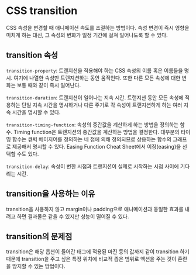 # CSS transition

CSS 속성을 변경할 때 애니메이션 속도를 조절하는 방법이다. 속성 변경이 즉시 영향을 미치게 하는 대신, 그 속성의 변화가 일정 기간에 걸쳐 일어나도록 할 수 있다.

## transition 속성

`transition-property`: 트랜지션을 적용해야 하는 CSS 속성의 이름 혹은 이름들을 명시. 여기에 나열한 속성만 트랜지션하는 동안 움직인다. 또한 다른 모든 속성에 대한 변화는 보통 때와 같이 즉시 일어난다.

`transition-duration`: 트랜지션이 일어나는 지속 시간. 트랜지션 동안 모든 속성에 적용하는 단일 지속 시간을 명시하거나 다른 주기로 각 속성이 트랜지션하게 하는 여러 지속 시간을 명시할 수 있다.

`transition-timing-function`: 속성의 중간값을 계산하게 하는 방법을 정의하는 함수. Timing function은 트랜지션의 중간값을 계산하는 방법을 결정한다. 대부분의 타이밍 함수는 큐빅 베이지어를 정의하는 네 점에 의해 정의되므로 상응하는 함수의 그래프로 제공해서 명시할 수 있다. Easing Function Cheat Sheet에서 이징(easing)을 선택할 수도 있다.

`transition-delay`: 속성이 변한 시점과 트랜지션이 실제로 시작하는 시점 사이에 기다리는 시간.



## transition을 사용하는 이유

transition을 사용하지 않고 margin이나 padding으로 애니메이션과 동일한 효과를 내려고 하면 결과물은 같을 수 있지만 성능이 떨어질 수 있다.



## transition의 문제점

transition은 해당 옵션이 들어간 태그에 적용된 마진 등의 값까지 같이 transition 하기 때문에 transition을 주고 싶은 특정 위치에 비교적 좁은 범위로 액션을 주는 것이 혼란을 방지할 수 있는 방법이다.
